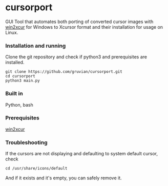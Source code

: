 # cursorport
GUI Tool that automates both porting of converted cursor images with [win2xcur](https://github.com/quantum5/win2xcur) for Windows to Xcursor format and their installation for usage on Linux. 
### Installation and running
Clone the git repository and check if python3 and prerequisites are installed.
```shell
git clone https://github.com/gruvian/cursorport.git
cd cursorport
python3 main.py
```
### Built in
Python, bash

### Prerequisites
<a href="https://github.com/quantum5/win2xcur">win2xcur</a>

### Troubleshooting
If the cursors are not displaying and defaulting to system default cursor, check
```
cd /usr/share/icons/default
```
And if it exists and it's empty, you can safely remove it. 


